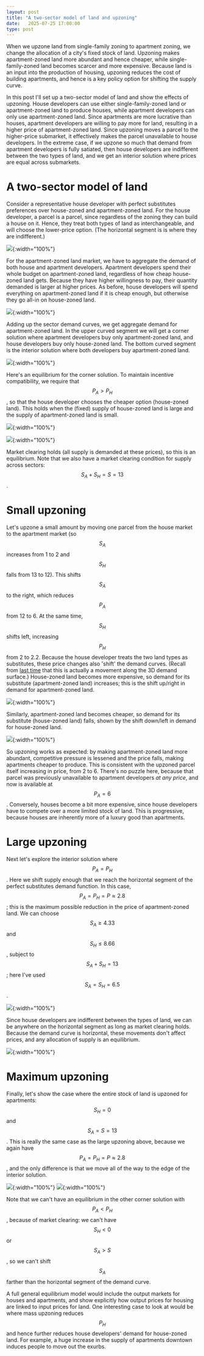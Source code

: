 ```yaml
---
layout: post
title: "A two-sector model of land and upzoning"
date:   2025-07-25 17:00:00
type: post
---
```


When we upzone land from single-family zoning to apartment zoning, we change the allocation of a city's fixed stock of land.
Upzoning makes apartment-zoned land more abundant and hence cheaper, while single-family-zoned land becomes scarcer and more expensive.
Because land is an input into the production of housing, upzoning reduces the cost of building apartments, and hence is a key policy option for shifting the supply curve.

In this post I'll set up a two-sector model of land and show the effects of upzoning.
House developers can use either single-family-zoned land or apartment-zoned land to produce houses, while apartment developers can only use apartment-zoned land.
Since apartments are more lucrative than houses, apartment developers are willing to pay more for land, resulting in a higher price of apartment-zoned land.
Since upzoning moves a parcel to the higher-price submarket, it effectively makes the parcel unavailable to house developers.
In the extreme case, if we upzone so much that demand from apartment developers is fully satiated, then house developers are indifferent between the two types of land, and we get an interior solution where prices are equal across submarkets.

# A two-sector model of land

Consider a representative house developer with perfect substitutes preferences over house-zoned and apartment-zoned land.
For the house developer, a parcel is a parcel, since regardless of the zoning they can build a house on it.
Hence, they treat both types of land as interchangeable, and will choose the lower-price option.
(The horizontal segment is is where they are indifferent.)

![](https://michaelwiebe.com/assets/land_model/agg_dem_house.png){:width="100%"}

For the apartment-zoned land market, we have to aggregate the demand of both house and apartment developers.
Apartment developers spend their whole budget on apartment-zoned land, regardless of how cheap house-zoned land gets.
Because they have higher willingness to pay, their quantity demanded is larger at higher prices.
As before, house developers will spend everything on apartment-zoned land if it is cheap enough, but otherwise they go all-in on house-zoned land.

![](https://michaelwiebe.com/assets/land_model/sec_dem_apt.png){:width="100%"}

Adding up the sector demand curves, we get aggregate demand for apartment-zoned land.
In the upper curved segment we will get a corner solution where apartment developers buy only apartment-zoned land, and house developers buy only house-zoned land.
The bottom curved segment is the interior solution where both developers buy apartment-zoned land.

![](https://michaelwiebe.com/assets/land_model/agg_dem_apt.png){:width="100%"}

Here's an equilibrium for the corner solution.
To maintain incentive compatibility, we require that $$P_{A} > P_{H}$$, so that the house developer chooses the cheaper option (house-zoned land).
This holds when the (fixed) supply of house-zoned land is large and the supply of apartment-zoned land is small.

![](https://michaelwiebe.com/assets/land_model/eqm1_house.png){:width="100%"}

![](https://michaelwiebe.com/assets/land_model/eqm1_apt.png){:width="100%"}

Market clearing holds (all supply is demanded at these prices), so this is an equilibrium.
Note that we also have a market clearing condition for supply across sectors: $$S_{A} + S_{H} = S = 13$$.

# Small upzoning

Let's upzone a small amount by moving one parcel from the house market to the apartment market (so $$S_{A}$$ increases from 1 to 2 and $$S_{H}$$ falls from 13 to 12).
This shifts $$S_{A}$$ to the right, which reduces $$P_{A}$$ from 12 to 6.
At the same time, $$S_{H}$$ shifts left, increasing $$P_{H}$$ from 2 to 2.2.
Because the house developer treats the two land types as substitutes, these price changes also 'shift' the demand curves.
(Recall from [last time](https://michaelwiebe.com/blog/2024/08/perfsub_cts) that this is actually a movement along the 3D demand surface.)
House-zoned land becomes more expensive, so demand for its substitute (apartment-zoned land) increases; this is the shift up/right in demand for apartment-zoned land.

![](https://michaelwiebe.com/assets/land_model/eqm2_apt.png){:width="100%"}

Similarly, apartment-zoned land becomes cheaper, so demand for its substitute (house-zoned land) falls, shown by the shift down/left in demand for house-zoned land.

![](https://michaelwiebe.com/assets/land_model/eqm2_house.png){:width="100%"}

So upzoning works as expected: by making apartment-zoned land more abundant, competitive pressure is lessened and the price falls, making apartments cheaper to produce.
This is consistent with the upzoned parcel itself increasing in price, from 2 to 6.
There's no puzzle here, because that parcel was previously unavailable to apartment developers _at any price_, and now is available at $$P_{A}=6$$.
Conversely, houses become a bit more expensive, since house developers have to compete over a more limited stock of land.
This is progressive, because houses are inherently more of a luxury good than apartments.

# Large upzoning

Next let's explore the interior solution where $$P_{A} = P_{H}$$.
Here we shift supply enough that we reach the horizontal segment of the perfect substitutes demand function.
In this case, $$P_{A} = P_{H} = P \approx 2.8$$; this is the maximum possible reduction in the price of apartment-zoned land.
We can choose $$S_{A} \geq 4.33$$ and $$S_{H} \leq 8.66$$, subject to $$S_{A} + S_{H} = 13$$; here I've used $$S_{A} = S_{H} = 6.5$$.

![](https://michaelwiebe.com/assets/land_model/eqm3_apt.png){:width="100%"}

Since house developers are indifferent between the types of land, we can be anywhere on the horizontal segment as long as market clearing holds.
Because the demand curve is horizontal, these movements don't affect prices, and any allocation of supply is an equilibrium.

![](https://michaelwiebe.com/assets/land_model/eqm3_house.png){:width="100%"}

# Maximum upzoning

Finally, let's show the case where the entire stock of land is upzoned for apartments: $$S_{H}=0$$ and $$S_{A}=S=13$$.
This is really the same case as the large upzoning above, because we again have $$P_{A} = P_{H} = P \approx 2.8$$, and the only difference is that we move all of the way to the edge of the interior solution.

![](https://michaelwiebe.com/assets/land_model/eqm4_apt.png){:width="100%"}
![](https://michaelwiebe.com/assets/land_model/eqm4_house.png){:width="100%"}

Note that we can't have an equilibrium in the other corner solution with $$P_{A} < P_{H}$$, because of market clearing: we can't have $$S_{H} <0 $$ or $$ S_{A} > S $$, so we can't shift $$S_{A}$$ farther than the horizontal segment of the demand curve.

A full general equilibrium model would include the output markets for houses and apartments, and show explicitly how output prices for housing are linked to input prices for land.
One interesting case to look at would be where mass upzoning reduces $$P_{H}$$ and hence further reduces house developers' demand for house-zoned land.
For example, a huge increase in the supply of apartments downtown induces people to move out the exurbs.